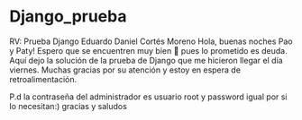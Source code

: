 # Django_prueba
RV: Prueba Django Eduardo Daniel Cortés Moreno
Hola, buenas noches Pao y Paty! Espero que se encuentren muy bien 🙂 pues lo prometido es deuda. Aquí dejo la solución de la prueba de Django que me hicieron llegar el día viernes.  Muchas gracias por su atención y estoy en espera de retroalimentación.

P.d la contraseña del administrador es usuario root y password igual por si lo necesitan:) gracias y saludos
